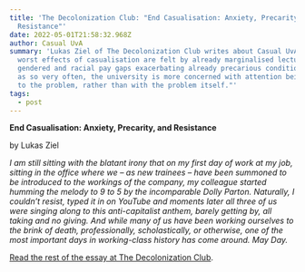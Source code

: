 ```yaml
---
title: 'The Decolonization Club: "End Casualisation: Anxiety, Precarity, and
  Resistance"'
date: 2022-05-01T21:58:32.968Z
author: Casual UvA
summary: 'Lukas Ziel of The Decolonization Club writes about Casual UvA: "The
  worst effects of casualisation are felt by already marginalised lecturers,
  gendered and racial pay gaps exacerbating already precarious conditions. And
  as so very often, the university is more concerned with attention being called
  to the problem, rather than with the problem itself."'
tags:
  - post
---
```

**End Casualisation: Anxiety, Precarity, and Resistance**

by Lukas Ziel

*I am still sitting with the blatant irony that on my first day of work at my job, sitting in the office where we – as new trainees – have been summoned to be introduced to the workings of the company, my colleague started humming the melody to 9 to 5 by the incomparable Dolly Parton. Naturally, I couldn’t resist, typed it in on YouTube and moments later all three of us were singing along to this anti-capitalist anthem, barely getting by, all taking and no giving. And while many of us have been working ourselves to the brink of death, professionally, scholastically, or otherwise, one of the most important days in working-class history has come around. May Day.*

[Read the rest of the essay at The Decolonization Club](https://www.thedecolonizationclub.com/post/end-casualisation-anxiety-precarity-and-resistance).



<!--EndFragment-->